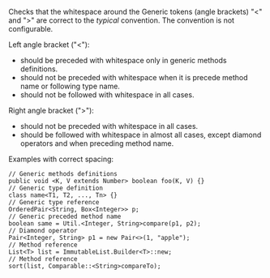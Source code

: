 Checks that the whitespace around the Generic tokens (angle brackets)
"\<" and "\>" are correct to the *typical* convention.
The convention is not configurable.

Left angle bracket ("\<"):

* should be preceded with whitespace only in generic methods definitions.
* should not be preceded with whitespace when it is precede method name or following type name.
* should not be followed with whitespace in all cases.

Right angle bracket ("\>"):

* should not be preceded with whitespace in all cases.
* should be followed with whitespace in almost all cases, except diamond operators and when preceding method name.

Examples with correct spacing:


    // Generic methods definitions
    public void <K, V extends Number> boolean foo(K, V) {}
    // Generic type definition
    class name<T1, T2, ..., Tn> {}
    // Generic type reference
    OrderedPair<String, Box<Integer>> p;
    // Generic preceded method name
    boolean same = Util.<Integer, String>compare(p1, p2);
    // Diamond operator
    Pair<Integer, String> p1 = new Pair<>(1, "apple");
    // Method reference
    List<T> list = ImmutableList.Builder<T>::new;
    // Method reference
    sort(list, Comparable::<String>compareTo);
            
